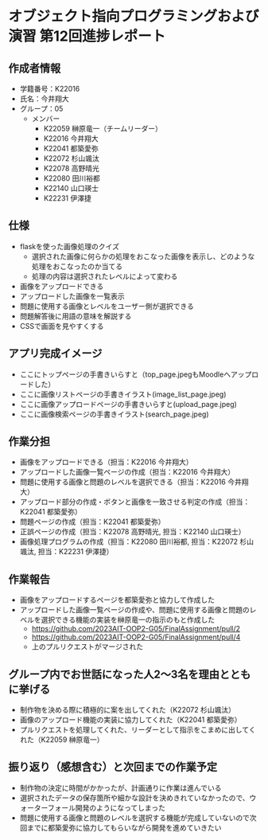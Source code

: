 # オブジェクト指向プログラミングおよび演習 第12回進捗レポート

## 作成者情報

- 学籍番号：K22016
- 氏名：今井翔大
- グループ：05
  - メンバー
    - K22059 榊原竜一（チームリーダー）
    - K22016 今井翔大
    - K22041 都築愛弥
    - K22072 杉山颯汰
    - K22078 高野晴光
    - K22080 田川裕都
    - K22140 山口瑛士
    - K22231 伊澤捷

## 仕様

- flaskを使った画像処理のクイズ
  - 選択された画像に何らかの処理をおこなった画像を表示し、どのような処理をおこなったのか当てる
  - 処理の内容は選択されたレベルによって変わる
- 画像をアップロードできる
- アップロードした画像を一覧表示
- 問題に使用する画像とレベルをユーザー側が選択できる
- 問題解答後に用語の意味を解説する
- CSSで画面を見やすくする

## アプリ完成イメージ

- ここにトップページの手書きいらすと（top_page.jpegもMoodleへアップロードした）
- ここに画像リストページの手書きイラスト(image_list_page.jpeg)
- ここに画像アップロードページの手書きいらすと(upload_page.jpeg)
- ここに画像検索ページの手書きイラスト(search_page.jpeg)

## 作業分担

- 画像をアップロードできる（担当：K22016 今井翔大）
- アップロードした画像一覧ページの作成（担当：K22016 今井翔大）
- 問題に使用する画像と問題のレベルを選択できる（担当：K22016 今井翔大）
- アップロード部分の作成・ボタンと画像を一致させる判定の作成（担当：K22041 都築愛弥）
- 問題ページの作成（担当：K22041 都築愛弥）
- 正誤ページの作成（担当：K22078 高野晴光, 担当：K22140 山口瑛士）
- 画像処理プログラムの作成（担当：K22080 田川裕都, 担当：K22072 杉山颯汰, 担当：K22231 伊澤捷）

## 作業報告

- 画像をアップロードするページを都築愛弥と協力して作成した
- アップロードした画像一覧ページの作成や、問題に使用する画像と問題のレベルを選択できる機能の実装を榊原竜一の指示のもと作成した
  - https://github.com/2023AIT-OOP2-G05/FinalAssignment/pull/2
  - https://github.com/2023AIT-OOP2-G05/FinalAssignment/pull/4
  - 上のプルリクエストがマージされた

## グループ内でお世話になった人2〜3名を理由とともに挙げる

- 制作物を決める際に積極的に案を出してくれた（K22072 杉山颯汰）
- 画像のアップロード機能の実装に協力してくれた（K22041 都築愛弥）
- プルリクエストを処理してくれた、リーダーとして指示をこまめに出してくれた（K22059 榊原竜一）

## 振り返り（感想含む）と次回までの作業予定

- 制作物の決定に時間がかかったが、計画通りに作業は進んでいる
- 選択されたデータの保存箇所や細かな設計を決めきれていなかったので、ウォーターフォール開発のようになってしまった
- 問題に使用する画像と問題のレベルを選択する機能が完成していないので次回までに都築愛弥に協力してもらいながら開発を進めていきたい